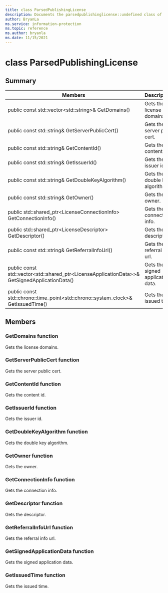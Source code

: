 ```yaml
---
title: class ParsedPublishingLicense 
description: Documents the parsedpublishinglicense::undefined class of the Microsoft Information Protection (MIP) SDK.
author: BryanLa
ms.service: information-protection
ms.topic: reference
ms.author: bryanla
ms.date: 11/15/2021
---
```


# class ParsedPublishingLicense 
  
## Summary
 Members                        | Descriptions                                
--------------------------------|---------------------------------------------
public const std::vector\<std::string\>& GetDomains()  |  Gets the license domains.
public const std::string& GetServerPublicCert()  |  Gets the server public cert.
public const std::string& GetContentId()  |  Gets the content id.
public const std::string& GetIssuerId()  |  Gets the issuer id.
public const std::string& GetDoubleKeyAlgorithm()  |  Gets the double key algorithm.
public const std::string& GetOwner()  |  Gets the owner.
public std::shared_ptr\<LicenseConnectionInfo\> GetConnectionInfo()  |  Gets the connection info.
public std::shared_ptr\<LicenseDescriptor\> GetDescriptor()  |  Gets the descriptor.
public const std::string& GetReferralInfoUrl()  |  Gets the referral info url.
public const std::vector\<std::shared_ptr\<LicenseApplicationData\>\>& GetSignedApplicationData()  |  Gets the signed application data.
public const std::chrono::time_point\<std::chrono::system_clock\>& GetIssuedTime()  |  Gets the issued time.
  
## Members
  
### GetDomains function
Gets the license domains.
  
### GetServerPublicCert function
Gets the server public cert.
  
### GetContentId function
Gets the content id.
  
### GetIssuerId function
Gets the issuer id.
  
### GetDoubleKeyAlgorithm function
Gets the double key algorithm.
  
### GetOwner function
Gets the owner.
  
### GetConnectionInfo function
Gets the connection info.
  
### GetDescriptor function
Gets the descriptor.
  
### GetReferralInfoUrl function
Gets the referral info url.
  
### GetSignedApplicationData function
Gets the signed application data.
  
### GetIssuedTime function
Gets the issued time.